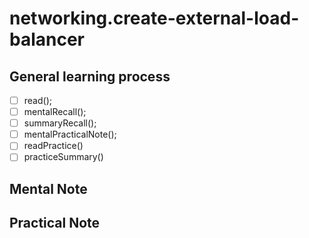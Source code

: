 # networking.create-external-load-balancer 
 ## General learning process 
 - [ ] read();
 - [ ] mentalRecall();
 - [ ] summaryRecall();
 - [ ] mentalPracticalNote();
 - [ ] readPractice() 
 - [ ] practiceSummary() 
 ## Mental Note 
 ## Practical Note
